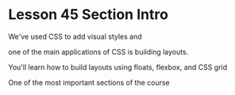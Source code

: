 # Lesson 45 Section Intro

We've used CSS to add visual styles and

one of the main applications of CSS is building layouts.

You'll learn how to build layouts using floats, flexbox, and CSS grid

One of the most important sections of the course

